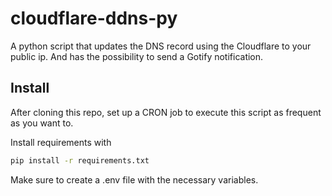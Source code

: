 # cloudflare-ddns-py
A python script that updates the DNS record using the Cloudflare to your public ip. And has the possibility to send a Gotify notification.

## Install
After cloning this repo, set up a CRON job to execute this script as frequent as you want to. 

Install requirements with 
```bash 
pip install -r requirements.txt
```

Make sure to create a .env file with the necessary variables.